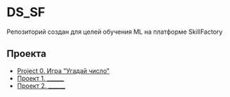 # DS_SF
Репозиторий создан для целей обучения ML на платформе SkillFactory

## Проекта

* [Project 0. Игра "Угадай число"](https://github.com/GStormius/DS_SF/tree/master/PYTHON_8_6)
* [Проект 1. ______](___)
* [Проект 2. ______](___)